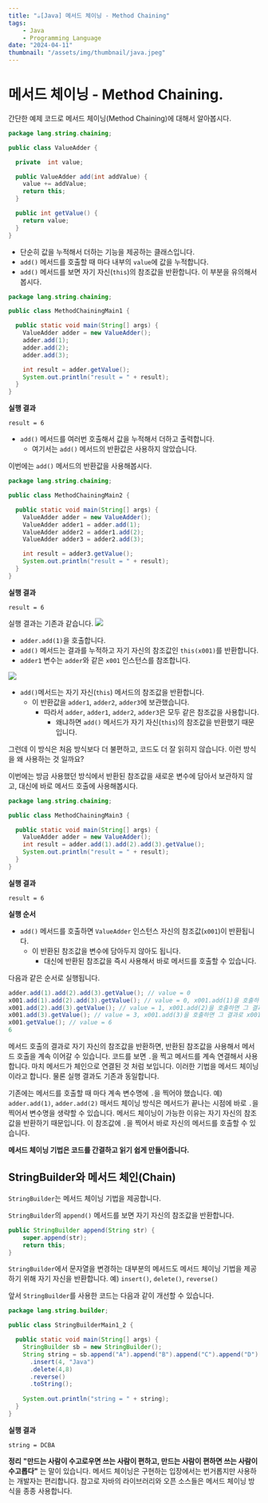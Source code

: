 ```yaml
---
title: "☕️[Java] 메서드 체이닝 - Method Chaining"
tags:
    - Java
    - Programming Language
date: "2024-04-11"
thumbnail: "/assets/img/thumbnail/java.jpeg"
---
```


# 메서드 체이닝 - Method Chaining.
간단한 예제 코드로 메서드 체이닝(Method Chaining)에 대해서 알아봅시다.

```java
package lang.string.chaining;

public class ValueAdder {

  private  int value;

  public ValueAdder add(int addValue) {
    value += addValue;
    return this;
  }

  public int getValue() {
    return value;
  }
}
```

- 단순히 값을 누적해서 더하는 기능을 제공하는 클래스입니다.
- `add()` 메서드를 호출할 때 마다 내부의 `value`에 값을 누적합니다.
- `add()` 메서드를 보면 자기 자신(`this`)의 참조값을 반환합니다. 이 부분을 유의해서 봅시다.

```java
package lang.string.chaining;

public class MethodChainingMain1 {

  public static void main(String[] args) {
    ValueAdder adder = new ValueAdder();
    adder.add(1);
    adder.add(2);
    adder.add(3);

    int result = adder.getValue();
    System.out.println("result = " + result);
  }
}
```

**실행 결과**
```
result = 6
```

- `add()` 메서드를 여러번 호출해서 값을 누적해서 더하고 출력합니다.
    - 여기서는 `add()` 메서드의 반환값은 사용하지 않았습니다.

이번에는 `add()` 메서드의 반환값을 사용해봅시다.

```java
package lang.string.chaining;

public class MethodChainingMain2 {

  public static void main(String[] args) {
    ValueAdder adder = new ValueAdder();
    ValueAdder adder1 = adder.add(1);
    ValueAdder adder2 = adder1.add(2);
    ValueAdder adder3 = adder2.add(3);

    int result = adder3.getValue();
    System.out.println("result = " + result);
  }
}
```

**실행 결과**
```
result = 6
````
실행 결과는 기존과 같습니다.
<img src = "https://github.com/devKobe24/images/blob/main/%E1%84%86%E1%85%A6%E1%84%89%E1%85%A5%E1%84%83%E1%85%B3%E1%84%8E%E1%85%A6%E1%84%8B%E1%85%B5%E1%84%82%E1%85%B5%E1%86%BC%E1%84%8B%E1%85%A8%E1%84%89%E1%85%B5%E1%84%80%E1%85%B3%E1%84%85%E1%85%B5%E1%86%B7-1.png?raw=true">

- `adder.add(1)`을 호출합니다.
- `add()` 메서드는 결과를 누적하고 자기 자신의 참조값인 `this(x001)`를 반환합니다.
- `adder1` 변수는 `adder`와 같은 `x001` 인스턴스를 참조합니다.

<img src = "https://github.com/devKobe24/images/blob/main/%E1%84%86%E1%85%A6%E1%84%89%E1%85%A5%E1%84%83%E1%85%B3%E1%84%8E%E1%85%A6%E1%84%8B%E1%85%B5%E1%84%82%E1%85%B5%E1%86%BC%E1%84%8B%E1%85%A8%E1%84%89%E1%85%B5%E1%84%80%E1%85%B3%E1%84%85%E1%85%B5%E1%86%B7-2.png?raw=true">

- `add()`메서드는 자기 자신(`this`) 메서드의 참조값을 반환합니다.
    - 이 반환값을 `adder1`, `adder2`, `adder3`에 보관했습니다.
        - 따라서 `adder`, `adder1`, `adder2`, `adder3`은 모두 같은 참조값을 사용합니다.
            - 왜냐하면 `add()` 메서드가 자기 자신(`this`)의 참조값을 반환했기 때문입니다.

그런데 이 방식은 처음 방식보다 더 불편하고, 코드도 더 잘 읽히지 않습니다.
이런 방식을 왜 사용하는 것 일까요?

이번에는 방금 사용했던 방식에서 반환된 참조값을 새로운 변수에 담아서 보관하지 않고, 대신에 바로 메서드 호출에 사용해봅시다.

```java
package lang.string.chaining;

public class MethodChainingMain3 {

  public static void main(String[] args) {
    ValueAdder adder = new ValueAdder();
    int result = adder.add(1).add(2).add(3).getValue();
    System.out.println("result = " + result);
  }
}
```

**실행 결과**
```
result = 6
````

**실행 순서**
- `add()` 메서드를 호출하면 `ValueAdder` 인스턴스 자신의 참조값(`x001`)이 반환됩니다.
    - 이 반환된 참조값을 변수에 담아두지 않아도 됩니다.
        - 대신에 반환된 참조값을 즉시 사용해서 바로 메서드를 호출할 수 있습니다.

다음과 같은 순서로 실행됩니다.
```java
adder.add(1).add(2).add(3).getValue(); // value = 0
x001.add(1).add(2).add(3).getValue(); // value = 0, x001.add(1)을 호출하면 그 결과로 x001을 반환합니다.
x001.add(2).add(3).getValue(); // value = 1, x001.add(2)을 호출하면 그 결과로 x001을 반환합니다.
x001.add(3).getValue(); // value = 3, x001.add(3)을 호출하면 그 결과로 x001을 반환합니다.
x001.getValue(); // value = 6
6
```

메서드 호출의 결과로 자기 자신의 참조값을 반환하면, 반환된 참조값을 사용해서 메서드 호출을 계속 이어갈 수 있습니다.
코드를 보면 `.`을 찍고 메서드를 계속 연결해서 사용합니다.
마치 메서드가 체인으로 연결된 것 처럼 보입니다.
이러한 기법을 메서드 체이닝이라고 합니다.
물론 실행 결과도 기존과 동일합니다.

기존에는 메서드를 호출할 때 마다 계속 변수명에 `.`을 찍어야 했습니다. 예) `adder.add(1)`, `adder.add(2)`
매서드 체이닝 방식은 메서드가 끝나는 시점에 바로 `.`을 찍어서 변수명을 생략할 수 있습니다.
메서드 체이닝이 가능한 이유는 자기 자신의 참조값을 반환하기 때문입니다.
이 참조값에 `.`을 찍어서 바로 자신의 메서드를 호출할 수 있습니다.

**메서드 체이닝 기법은 코드를 간결하고 읽기 쉽게 만들어줍니다.**

## StringBuilder와 메서드 체인(Chain)
`StringBuilder`는 메서드 체이닝 기법을 제공합니다.

`StringBuilder`의 `append()` 메서드를 보면 자기 자신의 참조값을 반환합니다.

```java
public StringBuilder append(String str) {
    super.append(str);
    return this;
}
```

`StringBuilder`에서 문자열을 변경하는 대부분의 메서드도 메서드 체이닝 기법을 제공하기 위해 자기 자신을 반환합니다. 예) `insert()`, `delete()`, `reverse()`

앞서 `StringBuilder`를 사용한 코드는 다음과 같이 개선할 수 있습니다.
```java
package lang.string.builder;

public class StringBuilderMain1_2 {

  public static void main(String[] args) {
    StringBuilder sb = new StringBuilder();
    String string = sb.append("A").append("B").append("C").append("D")
      .insert(4, "Java")
      .delete(4,8)
      .reverse()
      .toString();
    
    System.out.println("string = " + string);
  }
}
```

**실행 결과**
```
string = DCBA
````

**정리**
**"만드는 사람이 수고로우면 쓰는 사람이 편하고, 만드는 사람이 편하면 쓰는 사람이 수고롭다"** 는 말이 있습니다.
메서드 체이닝은 구현하는 입장에서는 번거롭지만 사용하는 개발자는 편리합니다.
참고로 자바의 라이브러리와 오픈 소스들은 메서드 체이닝 방식을 종종 사용합니다.

